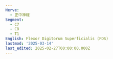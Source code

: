 ```yaml
---
Nerve:
  - 正中神経
Segment:
  - C7
  - C8
  - T1
English: Flexor Digitorum Superficialis (FDS)
lastmod: '2025-03-14'
last_edited: 2025-02-27T00:00:00.000Z
---
```



